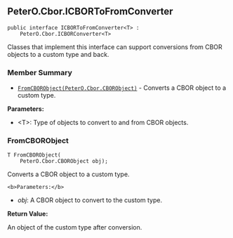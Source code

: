## PeterO.Cbor.ICBORToFromConverter<T>

    public interface ICBORToFromConverter<T> :
        PeterO.Cbor.ICBORConverter<T>

 Classes that implement this interface can support conversions from CBOR objects to a custom type and back.

### Member Summary
* <code>[FromCBORObject(PeterO.Cbor.CBORObject)](#FromCBORObject_PeterO_Cbor_CBORObject)</code> - Converts a CBOR object to a custom type.

<b>Parameters:</b>

 * &lt;T&gt;: Type of objects to convert to and from CBOR objects.

<a id="FromCBORObject_PeterO_Cbor_CBORObject"></a>
### FromCBORObject

    T FromCBORObject(
        PeterO.Cbor.CBORObject obj);

 Converts a CBOR object to a custom type.

    <b>Parameters:</b>

 * <i>obj</i>: A CBOR object to convert to the custom type.

<b>Return Value:</b>

An object of the custom type after conversion.
